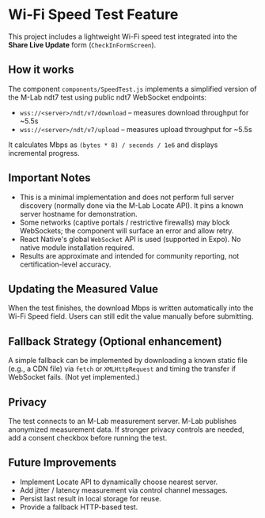 # Wi-Fi Speed Test Feature

This project includes a lightweight Wi-Fi speed test integrated into the **Share Live Update** form (`CheckInFormScreen`).

## How it works
The component `components/SpeedTest.js` implements a simplified version of the M-Lab ndt7 test using public ndt7 WebSocket endpoints:
- `wss://<server>/ndt/v7/download` – measures download throughput for ~5.5s
- `wss://<server>/ndt/v7/upload` – measures upload throughput for ~5.5s

It calculates Mbps as `(bytes * 8) / seconds / 1e6` and displays incremental progress.

## Important Notes
- This is a minimal implementation and does not perform full server discovery (normally done via the M-Lab Locate API). It pins a known server hostname for demonstration.
- Some networks (captive portals / restrictive firewalls) may block WebSockets; the component will surface an error and allow retry.
- React Native's global `WebSocket` API is used (supported in Expo). No native module installation required.
- Results are approximate and intended for community reporting, not certification-level accuracy.

## Updating the Measured Value
When the test finishes, the download Mbps is written automatically into the Wi-Fi Speed field. Users can still edit the value manually before submitting.

## Fallback Strategy (Optional enhancement)
A simple fallback can be implemented by downloading a known static file (e.g., a CDN file) via `fetch` or `XMLHttpRequest` and timing the transfer if WebSocket fails. (Not yet implemented.)

## Privacy
The test connects to an M-Lab measurement server. M-Lab publishes anonymized measurement data. If stronger privacy controls are needed, add a consent checkbox before running the test.

## Future Improvements
- Implement Locate API to dynamically choose nearest server.
- Add jitter / latency measurement via control channel messages.
- Persist last result in local storage for reuse.
- Provide a fallback HTTP-based test.
